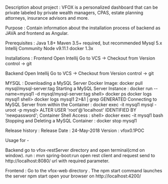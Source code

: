 Description about project :
VFOX  is a personalized dashboard that can be private labeled by private wealth managers, CPAS,
estate planning attorneys, insurance advisors and more.


Purpose :
  Contain information about the installation process of backend as JAVA and frontend as Angular.


Prerequisites :
Java 1.8+
Maven 3.5+ required, but recommended
Mysql 5.x
Intellij Community
Node v9.11.1
docker 1.3x


Installations :
Frontend
Open Intellij
Go to VCS -> Checkout from Version control -> git


Backend
Open Intellij
Go to VCS -> Checkout from Version control -> git


MYSQL :
Downloading a MySQL Server Docker Image:
  docker pull mysql/mysql-server:tag
Starting a MySQL Server Instance :
  docker run --name=mysql1 -d mysql/mysql-server:tag
  shell> docker ps
  docker logs mysql1
  shell> docker logs mysql1 2>&1 | grep GENERATED
Connecting to MySQL Server from within the Container :
  docker exec -it mysql1 mysql -uroot -p
  mysql> ALTER USER 'root'@'localhost' IDENTIFIED BY 'newpassword';
Container Shell Access :
  shell> docker exec -it mysql1 bash
Stopping and Deleting a MySQL Container :
  docker stop mysql1


Release history :
Release Date : 24-May-2018
Version : vfox0.1POC

Usage for -

Backend
go to vfox-restServer directory and open terminal(cmd on window).
run : mvn spring-boot:run
open rest client and request send to http://localhost:8080/ url with required parameter.

Frontend :
Go to the vfox-web directory .
The npm start command launches the server
npm start
open your browser on
http://localhost:4200/
